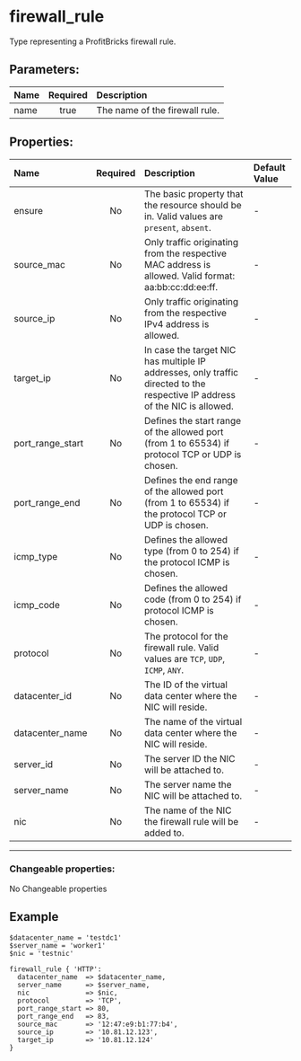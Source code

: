 # firewall_rule

Type representing a ProfitBricks firewall rule.

## Parameters:

| Name | Required | Description |
| :--- | :-: | :--- |
| name | true | The name of the firewall rule.   |

## Properties:

| Name | Required | Description | Default Value |
| :--- | :-: | :--- | :--- |
| ensure | No | The basic property that the resource should be in.  Valid values are `present`, `absent`.  | - |
| source_mac | No | Only traffic originating from the respective MAC address is allowed. Valid format: aa:bb:cc:dd:ee:ff.   | - |
| source_ip | No | Only traffic originating from the respective IPv4 address is allowed.   | - |
| target_ip | No | In case the target NIC has multiple IP addresses, only traffic directed to the respective IP address of the NIC is allowed.   | - |
| port_range_start | No | Defines the start range of the allowed port (from 1 to 65534) if protocol TCP or UDP is chosen.   | - |
| port_range_end | No | Defines the end range of the allowed port (from 1 to 65534) if the protocol TCP or UDP is chosen.   | - |
| icmp_type | No | Defines the allowed type (from 0 to 254) if the protocol ICMP is chosen.   | - |
| icmp_code | No | Defines the allowed code (from 0 to 254) if protocol ICMP is chosen.   | - |
| protocol | No | The protocol for the firewall rule.  Valid values are `TCP`, `UDP`, `ICMP`, `ANY`.  | - |
| datacenter_id | No | The ID of the virtual data center where the NIC will reside.   | - |
| datacenter_name | No | The name of the virtual data center where the NIC will reside.   | - |
| server_id | No | The server ID the NIC will be attached to.   | - |
| server_name | No | The server name the NIC will be attached to.   | - |
| nic | No | The name of the NIC the firewall rule will be added to.   | - |
***


### Changeable properties:

No Changeable properties


## Example

```text
$datacenter_name = 'testdc1'
$server_name = 'worker1'
$nic = 'testnic'

firewall_rule { 'HTTP':
  datacenter_name  => $datacenter_name,
  server_name      => $server_name,
  nic              => $nic,
  protocol         => 'TCP',
  port_range_start => 80,
  port_range_end   => 83,
  source_mac       => '12:47:e9:b1:77:b4',
  source_ip        => '10.81.12.123',
  target_ip        => '10.81.12.124'
}

```
